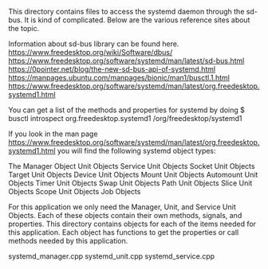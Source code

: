 
This directory contains files to access the systemd daemon through the sd-bus.
It is kind of complicated. Below are the various reference sites about the topic.

Information about sd-bus library can be found here.
https://www.freedesktop.org/wiki/Software/dbus/
https://www.freedesktop.org/software/systemd/man/latest/sd-bus.html
https://0pointer.net/blog/the-new-sd-bus-api-of-systemd.html
https://manpages.ubuntu.com/manpages/bionic/man1/busctl.1.html
https://www.freedesktop.org/software/systemd/man/latest/org.freedesktop.systemd1.html
 
You can get a list of the methods and properties for systemd by doing
$ busctl introspect org.freedesktop.systemd1 /org/freedesktop/systemd1

If you look in the man page https://www.freedesktop.org/software/systemd/man/latest/org.freedesktop.systemd1.html
you will find the following systemd object types:

The Manager Object
Unit Objects
Service Unit Objects
Socket Unit Objects
Target Unit Objects
Device Unit Objects
Mount Unit Objects
Automount Unit Objects
Timer Unit Objects
Swap Unit Objects
Path Unit Objects
Slice Unit Objects
Scope Unit Objects
Job Objects

For this application we only need the Manager, Unit, and Service Unit Objects. Each
of these objects contain their own methods, signals, and properties. This directory
contains objects for each of the items needed for this application. Each object has
functions to get the properties or call methods needed by this application.

systemd_manager.cpp
systemd_unit.cpp
systemd_service.cpp